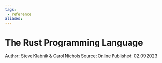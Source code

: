 ```yaml
---
tags:
 - reference
aliases:
---
```


# The Rust Programming Language

Author: Steve Klabnik & Carol Nichols
Source: [Online](https://doc.rust-lang.org/book/)
Published: 02.09.2023

